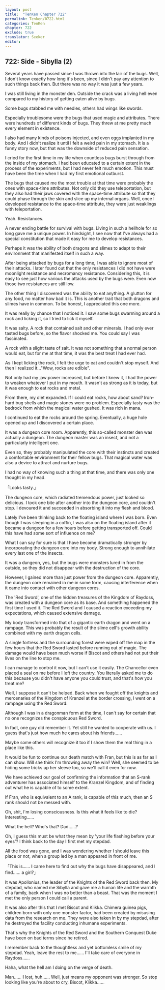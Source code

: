 ```yaml
---
layout: post
title:  "TenKen Chapter 722"
permalink: Tenken/0722.html
categories: TenKen
chapter: 722
exclude: true
translator: Seeker
editor: 
---
```

<h2>722: Side - Sibylla (2)</h2>

Several years have passed since I was thrown into the lair of the bugs. Well, I don't know exactly how long it's been, since I didn't pay any attention to such things back then. But there was no way it was just a few years.

I was still living in the monster den. Outside the crack was a living hell even compared to my history of getting eaten alive by bugs.

Some bugs stabbed me with needles, others had wings like swords.

Especially troublesome were the bugs that used magic and attributes. There were hundreds of different kinds of bugs. They threw at me pretty much every element in existence.

I also had many kinds of poisons injected, and even eggs implanted in my body. And I didn't realize it until I felt a weird pain in my stomach. It is a funny story now, but that was the downside of reduced pain sensation.

I cried for the first time in my life when countless bugs burst through from the inside of my stomach. I had been educated to a certain extent in the process of the experiments, but I had never felt much emotion. This must have been the time when I had my first emotional outburst.

The bugs that caused me the most trouble at that time were probably the ones with space-time attributes. Not only did they use teleportation, but they also had their jaws covered with the space-time attribute so that they could phase through the skin and slice up my internal organs. Well, once I developed resistance to the space-time attribute, they were just weaklings with teleportation.

Yeah. Resistances.

A never ending battle for survival with bugs. Living in such a hellhole for so long gave me a unique power. In hindsight, I see now that I've always had a special constitution that made it easy for me to develop resistances.

Perhaps it was the ability of both dragons and slimes to adapt to their environment that manifested itself in such a way.

After being attacked by bugs for a long time, I was able to ignore most of their attacks. I later found out that the only resistances I did not have were moonlight resistance and necromancy resistance. Considering this, it is easy to see just how various the attacks used by the bugs were. Even now those two resistances are still low.

The other thing I discovered was the ability to eat anything. A glutton for any food, no matter how bad it is. This is another trait that both dragons and slimes have in common. To be honest, I appreciated this one more.

It was really by chance that I noticed it. I saw some bugs swarming around a rock and licking it, so I tried to lick it myself.

It was salty. A rock that contained salt and other minerals. I had only ever tasted bugs before, so the flavor shocked me. You could say I was fascinated.

A rock with a slight taste of salt. It was not something that a normal person would eat, but for me at that time, it was the best treat I had ever had.

As I kept licking the rock, I felt the urge to eat and couldn't stop myself. And then I realized it…"Wow, rocks are edible".

Not only had my jaw power increased, but before I knew it, I had the power to weaken whatever I put in my mouth. It wasn't as strong as it is today, but it was enough to eat rocks and metal.

From there, my diet expanded. If I could eat rocks, how about sand? Iron-hard bug shells and magic stones were no problem. Especially tasty was the bedrock from which the magical water gushed. It was rich in mana.

I continued to eat the rocks around the spring. Eventually, a huge hole opened up and I discovered a certain place.

It was a dungeon core room. Apparently, this so-called monster den was actually a dungeon. The dungeon master was an insect, and not a particularly intelligent one.

Even so, they probably manipulated the core with their instincts and created a comfortable environment for their fellow bugs. That magical water was also a device to attract and nurture bugs.

I had no way of knowing such a thing at that time, and there was only one thought in my head.

「Looks tasty.」

The dungeon core, which radiated tremendous power, just looked so delicious. I took one bite after another into the dungeon core, and couldn't stop. I devoured it and succeeded in absorbing it into my flesh and blood.

Lately I've been thinking back to the floating island where I was born. Even though I was sleeping in a coffin, I was also on the floating island after it became a dungeon for a few hours before getting transported off. Could this have had some sort of influence on me?

What I can say for sure is that I have become dramatically stronger by incorporating the dungeon core into my body. Strong enough to annihilate every last one of the insects.

It was a dungeon, yes, but the bugs were monsters lured in from the outside, so they did not disappear with the destruction of the core.

However, I gained more than just power from the dungeon core. Apparently, the dungeon core remained in me in some form, causing interference when it came into contact with other dungeon cores.

The 'Red Sword', one of the hidden treasures of the Kingdom of Raydoss, was created with a dungeon core as its base. And something happened the first time I used it. The Red Sword and I caused a reaction exceeding my expectations, which caused extensive damage.

My body transformed into that of a gigantic earth dragon and went on a rampage. This was probably the result of the slime cell's growth ability combined with my earth dragon cells.

A single fortress and the surrounding forest were wiped off the map in the few hours that the Red Sword lasted before running out of magic. The damage would have been much worse if Biscot and others had not put their lives on the line to stop me.

I can manage to control it now, but I can't use it easily. The Chancellor even placed a seal on me before I left the country. You literally asked me to do this because you didn't have anyone you could trust, and that's how you treat me?

Well, I suppose it can't be helped. Back when we fought off the knights and mercenaries of the Kingdom of Kranzel at the border crossing, I went on a rampage using the Red Sword.

Although I was in a dragonman form at the time, I can't say for certain that no one recognizes the conspicuous Red Sword.

In fact, one guy did remember it. Yet still he wanted to cooperate with us. I guess that's just how much he cares about his friends……

Maybe some others will recognize it too if I show them the real thing in a place like this.

It would be fun to continue our death match with Fran, but this is as far as I can show. Will she think I'm throwing away the win? Well, she seemed to be hiding some tricks up her sleeve too, so we'll call it even for now.

We have achieved our goal of confirming the information that an S-rank adventurer has associated himself to the Kranzel Kingdom, and of finding out what he is capable of to some extent.

If Fran, who is equivalent to an A rank, is capable of this much, then an S rank should not be messed with.

Oh, shit, I'm losing consciousness. Is this what it feels like to die? Interesting……

What the hell? Who's that? Dad……?

Oh, I guess this must be what they mean by 'your life flashing before your eyes'? I think back to the day I first met my stepdad.

All the food was gone, and I was wondering whether I should leave this place or not, when a group led by a man appeared in front of me.

「This is…… I came here to find out why the bugs have disappeared, and I find…… a girl?」

It was Apollonius, the leader of the Knights of the Red Sword back then. My stepdad, who named me Sibylla and gave me a human life and the warmth of a family, back when I was no better than a beast. That was the moment I met the only person I could call a parent.

It was also after this that I met Biscot and Klikka. Chimera guinea pigs, children born with only one monster factor, had been created by misusing data from the research on me. They were also taken in by my stepdad, after he destroyed the facility conducting inhumane experiments.

That's why the Knights of the Red Sword and the Southern Conquest Duke have been on bad terms since he retired.

I remember back to the thoughtless and yet bottomless smile of my stepdad. Yeah, leave the rest to me…… I'll take care of everyone in Raydoss……

Haha, what the hell am I doing on the verge of death.

Man…… I lost, huh…… Well, just means my opponent was stronger. So stop looking like you're about to cry, Biscot, Klikka……



